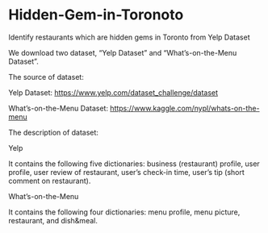 # Hidden-Gem-in-Toronoto
Identify restaurants which are hidden gems in Toronto from Yelp Dataset


We download two dataset, “Yelp Dataset” and “What’s-on-the-Menu Dataset”.



The source of dataset:

Yelp Dataset: https://www.yelp.com/dataset_challenge/dataset

What’s-on-the-Menu Dataset: https://www.kaggle.com/nypl/whats-on-the-menu



The description of dataset:

Yelp

It contains the following five dictionaries: business (restaurant) profile, user profile, user review of restaurant, user’s check-in time, user’s tip (short comment on restaurant).

What’s-on-the-Menu

It contains the following four dictionaries: menu profile, menu picture, restaurant, and dish&meal.
